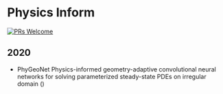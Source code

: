 # Physics Inform

[![PRs Welcome](https://img.shields.io/badge/PRs-welcome-brightgreen.svg?style=flat-square)](http://makeapullrequest.com)

## 2020
* PhyGeoNet Physics-informed geometry-adaptive convolutional neural networks for solving parameterized steady-state PDEs on irregular domain ([](https://github.com/Jianxun-Wang/phygeonet))




